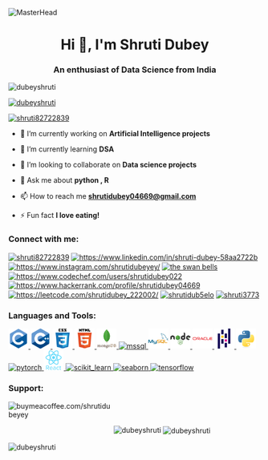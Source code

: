 ![MasterHead](https://user-images.githubusercontent.com/36594527/117921831-c3d32c80-b334-11eb-8bab-a423ac34272a.png)
<h1 align="center">Hi 👋, I'm Shruti Dubey</h1>
<h3 align="center">An enthusiast of Data Science from India</h3>
<p align="left"> <img src="https://komarev.com/ghpvc/?username=dubeyshruti&label=Profile%20views&color=0e75b6&style=flat" alt="dubeyshruti" /> </p>

<p align="left"> <a href="https://github.com/ryo-ma/github-profile-trophy"><img src="https://github-profile-trophy.vercel.app/?username=dubeyshruti" alt="dubeyshruti" /></a> </p>

<p align="left"> <a href="https://twitter.com/shruti82722839" target="blank"><img src="https://img.shields.io/twitter/follow/shruti82722839?logo=twitter&style=for-the-badge" alt="shruti82722839" /></a> </p>

- 🔭 I’m currently working on **Artificial Intelligence projects**

- 🌱 I’m currently learning **DSA**

- 👯 I’m looking to collaborate on **Data science projects**

- 💬 Ask me about **python , R**

- 📫 How to reach me **shrutidubey04669@gmail.com**

- ⚡ Fun fact **I love eating!**

<h3 align="left">Connect with me:</h3>
<p align="left">
<a href="https://twitter.com/shruti82722839" target="blank"><img align="center" src="https://raw.githubusercontent.com/rahuldkjain/github-profile-readme-generator/master/src/images/icons/Social/twitter.svg" alt="shruti82722839" height="30" width="40" /></a>
<a href="https://linkedin.com/in/shruti-dubey-58aa2722b" target="blank"><img align="center" src="https://raw.githubusercontent.com/rahuldkjain/github-profile-readme-generator/master/src/images/icons/Social/linked-in-alt.svg" alt="https://www.linkedin.com/in/shruti-dubey-58aa2722b" height="30" width="40" /></a>
<a href="https://instagram.com/shrutidubeyey/" target="blank"><img align="center" src="https://raw.githubusercontent.com/rahuldkjain/github-profile-readme-generator/master/src/images/icons/Social/instagram.svg" alt="https://www.instagram.com/shrutidubeyey/" height="30" width="40" /></a>
<a href="https://www.youtube.com/c/the swan bells" target="blank"><img align="center" src="https://raw.githubusercontent.com/rahuldkjain/github-profile-readme-generator/master/src/images/icons/Social/youtube.svg" alt="the swan bells" height="30" width="40" /></a>
<a href="https://www.codechef.com/users/shrutidubey022" target="blank"><img align="center" src="https://cdn.jsdelivr.net/npm/simple-icons@3.1.0/icons/codechef.svg" alt="https://www.codechef.com/users/shrutidubey022" height="30" width="40" /></a>
<a href="https://www.hackerrank.com/profile/shrutidubey04669" target="blank"><img align="center" src="https://raw.githubusercontent.com/rahuldkjain/github-profile-readme-generator/master/src/images/icons/Social/hackerrank.svg" alt="https://www.hackerrank.com/profile/shrutidubey04669" height="30" width="40" /></a>
<a href="https://www.leetcode.com/shrutidubey_222002/" target="blank"><img align="center" src="https://raw.githubusercontent.com/rahuldkjain/github-profile-readme-generator/master/src/images/icons/Social/leet-code.svg" alt="https://leetcode.com/shrutidubey_222002/" height="30" width="40" /></a>
<a href="https://auth.geeksforgeeks.org/user/shrutidub5elo" target="blank"><img align="center" src="https://raw.githubusercontent.com/rahuldkjain/github-profile-readme-generator/master/src/images/icons/Social/geeks-for-geeks.svg" alt="shrutidub5elo" height="30" width="40" /></a>
<a href="https://discord.gg/shruti3773" target="blank"><img align="center" src="https://raw.githubusercontent.com/rahuldkjain/github-profile-readme-generator/master/src/images/icons/Social/discord.svg" alt="shruti3773" height="30" width="40" /></a>
</p>

<h3 align="left">Languages and Tools:</h3>
<p align="left"> <a href="https://www.cprogramming.com/" target="_blank" rel="noreferrer"> <img src="https://raw.githubusercontent.com/devicons/devicon/master/icons/c/c-original.svg" alt="c" width="40" height="40"/> </a> <a href="https://www.w3schools.com/cpp/" target="_blank" rel="noreferrer"> <img src="https://raw.githubusercontent.com/devicons/devicon/master/icons/cplusplus/cplusplus-original.svg" alt="cplusplus" width="40" height="40"/> </a> <a href="https://www.w3schools.com/css/" target="_blank" rel="noreferrer"> <img src="https://raw.githubusercontent.com/devicons/devicon/master/icons/css3/css3-original-wordmark.svg" alt="css3" width="40" height="40"/> </a> <a href="https://www.w3.org/html/" target="_blank" rel="noreferrer"> <img src="https://raw.githubusercontent.com/devicons/devicon/master/icons/html5/html5-original-wordmark.svg" alt="html5" width="40" height="40"/> </a> <a href="https://www.mongodb.com/" target="_blank" rel="noreferrer"> <img src="https://raw.githubusercontent.com/devicons/devicon/master/icons/mongodb/mongodb-original-wordmark.svg" alt="mongodb" width="40" height="40"/> </a> <a href="https://www.microsoft.com/en-us/sql-server" target="_blank" rel="noreferrer"> <img src="https://www.svgrepo.com/show/303229/microsoft-sql-server-logo.svg" alt="mssql" width="40" height="40"/> </a> <a href="https://www.mysql.com/" target="_blank" rel="noreferrer"> <img src="https://raw.githubusercontent.com/devicons/devicon/master/icons/mysql/mysql-original-wordmark.svg" alt="mysql" width="40" height="40"/> </a> <a href="https://nodejs.org" target="_blank" rel="noreferrer"> <img src="https://raw.githubusercontent.com/devicons/devicon/master/icons/nodejs/nodejs-original-wordmark.svg" alt="nodejs" width="40" height="40"/> </a> <a href="https://www.oracle.com/" target="_blank" rel="noreferrer"> <img src="https://raw.githubusercontent.com/devicons/devicon/master/icons/oracle/oracle-original.svg" alt="oracle" width="40" height="40"/> </a> <a href="https://pandas.pydata.org/" target="_blank" rel="noreferrer"> <img src="https://raw.githubusercontent.com/devicons/devicon/2ae2a900d2f041da66e950e4d48052658d850630/icons/pandas/pandas-original.svg" alt="pandas" width="40" height="40"/> </a> <a href="https://www.python.org" target="_blank" rel="noreferrer"> <img src="https://raw.githubusercontent.com/devicons/devicon/master/icons/python/python-original.svg" alt="python" width="40" height="40"/> </a> <a href="https://pytorch.org/" target="_blank" rel="noreferrer"> <img src="https://www.vectorlogo.zone/logos/pytorch/pytorch-icon.svg" alt="pytorch" width="40" height="40"/> </a> <a href="https://reactjs.org/" target="_blank" rel="noreferrer"> <img src="https://raw.githubusercontent.com/devicons/devicon/master/icons/react/react-original-wordmark.svg" alt="react" width="40" height="40"/> </a> <a href="https://scikit-learn.org/" target="_blank" rel="noreferrer"> <img src="https://upload.wikimedia.org/wikipedia/commons/0/05/Scikit_learn_logo_small.svg" alt="scikit_learn" width="40" height="40"/> </a> <a href="https://seaborn.pydata.org/" target="_blank" rel="noreferrer"> <img src="https://seaborn.pydata.org/_images/logo-mark-lightbg.svg" alt="seaborn" width="40" height="40"/> </a> <a href="https://www.tensorflow.org" target="_blank" rel="noreferrer"> <img src="https://www.vectorlogo.zone/logos/tensorflow/tensorflow-icon.svg" alt="tensorflow" width="40" height="40"/> </a> </p>

<h3 align="left">Support:</h3>
<p><a href="https://www.buymeacoffee.com/buymeacoffee.com/shrutidubeyey"> <img align="left" src="https://cdn.buymeacoffee.com/buttons/v2/default-yellow.png" height="50" width="210" alt="buymeacoffee.com/shrutidubeyey" /></a></p><br><br>

<p><img align="left" src="https://github-readme-stats.vercel.app/api/top-langs?username=dubeyshruti&show_icons=true&locale=en&layout=compact" alt="dubeyshruti" /></p>

<p>&nbsp;<img align="center" src="https://github-readme-stats.vercel.app/api?username=dubeyshruti&show_icons=true&locale=en" alt="dubeyshruti" /></p>

<p><img align="center" src="https://github-readme-streak-stats.herokuapp.com/?user=dubeyshruti&" alt="dubeyshruti" /></p>
